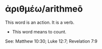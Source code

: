 # ἀριθμέω/arithmeō
This word is an action. It is a verb.
* This word means to count.

See: Matthew 10:30; Luke 12:7; Revelation 7:9
